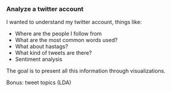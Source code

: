 ### Analyze a twitter account

I wanted to understand my twitter account, things like:

* Where are the people I follow from
* What are the most common words used?
* What about hastags?
* What kind of tweets are there?
* Sentiment analysis

The goal is to present all this information through visualizations.

Bonus: tweet topics (LDA)

